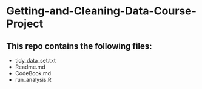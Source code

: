 # Getting-and-Cleaning-Data-Course-Project

## This repo contains the following files:

* tidy_data_set.txt
* Readme.md
* CodeBook.md
* run_analysis.R
